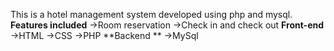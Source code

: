 This is a hotel management system developed using php and mysql.
**Features included**
->Room reservation
->Check in and check out 
**Front-end**
->HTML 
->CSS
->PHP
**Backend **
->MySql
